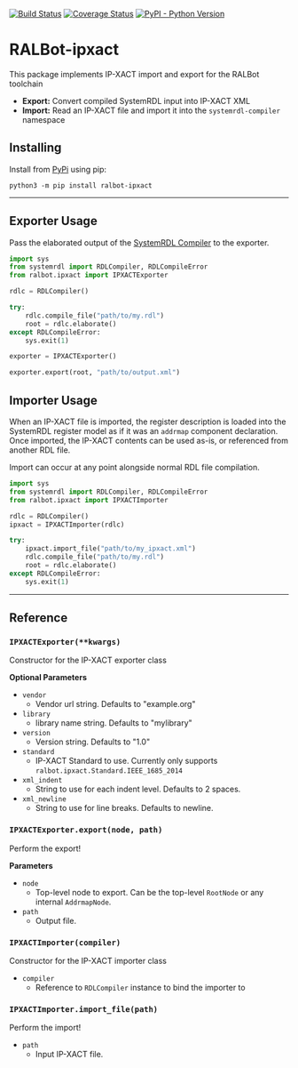 [![Build Status](https://travis-ci.org/SystemRDL/RALBot-ipxact.svg?branch=master)](https://travis-ci.org/SystemRDL/RALBot-ipxact)
[![Coverage Status](https://coveralls.io/repos/github/SystemRDL/RALBot-ipxact/badge.svg?branch=master)](https://coveralls.io/github/SystemRDL/RALBot-ipxact?branch=master)
[![PyPI - Python Version](https://img.shields.io/pypi/pyversions/ralbot-ipxact.svg)](https://pypi.org/project/ralbot-ipxact)

# RALBot-ipxact
This package implements IP-XACT import and export for the RALBot toolchain

- **Export:** Convert compiled SystemRDL input into IP-XACT XML
- **Import:** Read an IP-XACT file and import it into the `systemrdl-compiler` namespace

## Installing
Install from [PyPi](https://pypi.org/project/ralbot-ipxact) using pip:

    python3 -m pip install ralbot-ipxact

--------------------------------------------------------------------------------

## Exporter Usage
Pass the elaborated output of the [SystemRDL Compiler](http://systemrdl-compiler.readthedocs.io)
to the exporter.

```python
import sys
from systemrdl import RDLCompiler, RDLCompileError
from ralbot.ipxact import IPXACTExporter

rdlc = RDLCompiler()

try:
    rdlc.compile_file("path/to/my.rdl")
    root = rdlc.elaborate()
except RDLCompileError:
    sys.exit(1)

exporter = IPXACTExporter()

exporter.export(root, "path/to/output.xml")
```

## Importer Usage
When an IP-XACT file is imported, the register description is loaded into the
SystemRDL register model as if it was an `addrmap` component declaration.
Once imported, the IP-XACT contents can be used as-is, or referenced from
another RDL file.

Import can occur at any point alongside normal RDL file compilation.

```python
import sys
from systemrdl import RDLCompiler, RDLCompileError
from ralbot.ipxact import IPXACTImporter

rdlc = RDLCompiler()
ipxact = IPXACTImporter(rdlc)

try:
    ipxact.import_file("path/to/my_ipxact.xml")
    rdlc.compile_file("path/to/my.rdl")
    root = rdlc.elaborate()
except RDLCompileError:
    sys.exit(1)
```
--------------------------------------------------------------------------------

## Reference

### `IPXACTExporter(**kwargs)`
Constructor for the IP-XACT exporter class

**Optional Parameters**

* `vendor`
    * Vendor url string. Defaults to "example.org"
* `library`
    * library name string. Defaults to "mylibrary"
* `version`
    * Version string. Defaults to "1.0"
* `standard`
    * IP-XACT Standard to use. Currently only supports `ralbot.ipxact.Standard.IEEE_1685_2014`
* `xml_indent`
    * String to use for each indent level. Defaults to 2 spaces.
* `xml_newline`
    * String to use for line breaks. Defaults to newline.

### `IPXACTExporter.export(node, path)`
Perform the export!

**Parameters**

* `node`
    * Top-level node to export. Can be the top-level `RootNode` or any internal `AddrmapNode`.
* `path`
    * Output file.

### `IPXACTImporter(compiler)`
Constructor for the IP-XACT importer class

* `compiler`
    * Reference to `RDLCompiler` instance to bind the importer to

### `IPXACTImporter.import_file(path)`
Perform the import!

* `path`
    * Input IP-XACT file.
